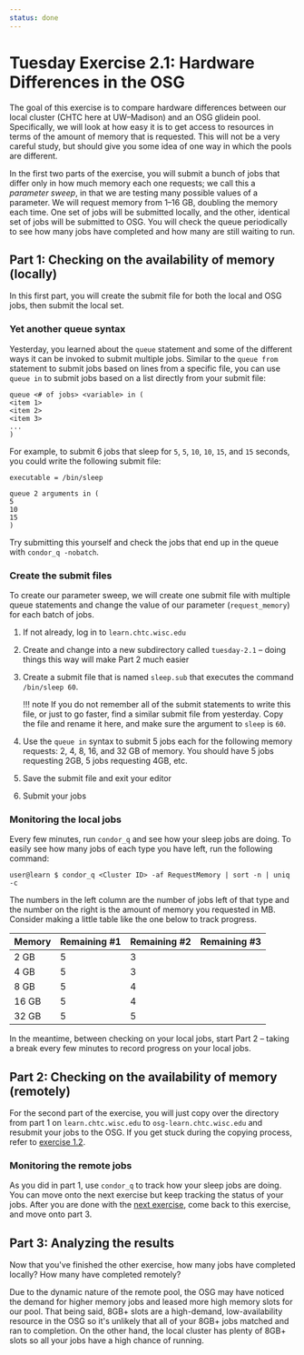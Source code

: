 ```yaml
---
status: done
---
```


Tuesday Exercise 2.1: Hardware Differences in the OSG
=====================================================

The goal of this exercise is to compare hardware differences between our local cluster (CHTC here at UW–Madison) and an
OSG glidein pool.
Specifically, we will look at how easy it is to get access to resources in terms of the amount of memory that is
requested.
This will not be a very careful study, but should give you some idea of one way in which the pools are different.

In the first two parts of the exercise, you will submit a bunch of jobs that differ only in how much memory each one
requests;
we call this a *parameter sweep*, in that we are testing many possible values of a parameter.
We will request memory from 1–16 GB, doubling the memory each time.
One set of jobs will be submitted locally, and the other, identical set of jobs will be submitted to OSG.
You will check the queue periodically to see how many jobs have completed and how many are still waiting to run.

Part 1: Checking on the availability of memory (locally)
--------------------------------------------------------

In this first part, you will create the submit file for both the local and OSG jobs, then submit the local set.

### Yet another queue syntax

Yesterday, you learned about the `queue` statement and some of the different ways it can be invoked to submit multiple
jobs.
Similar to the `queue from` statement to submit jobs based on lines from a specific file, you can use `queue in` to
submit jobs based on a list directly from your submit file:

```
queue <# of jobs> <variable> in (
<item 1>
<item 2>
<item 3>
...
)
```

For example, to submit 6 jobs that sleep for `5`, `5`, `10`, `10`, `15`, and `15` seconds, you could write the following
submit file:

```
executable = /bin/sleep

queue 2 arguments in (
5
10
15
)
```

Try submitting this yourself and check the jobs that end up in the queue with `condor_q -nobatch`.

### Create the submit files

To create our parameter sweep, we will create one submit file with multiple queue statements and change the value of our
parameter (`request_memory`) for each batch of jobs.

1.  If not already, log in to `learn.chtc.wisc.edu`
1.  Create and change into a new subdirectory called `tuesday-2.1` – doing things this way will make Part 2 much easier
1.  Create a submit file that is named `sleep.sub` that executes the command `/bin/sleep 60`.

    !!! note
        If you do not remember all of the submit statements to write this file, or just to go faster, find a similar
        submit file from yesterday.
        Copy the file and rename it here, and make sure the argument to `sleep` is `60`.

1.  Use the `queue in` syntax to submit 5 jobs each for the following memory requests: 2, 4, 8, 16, and 32 GB of memory.
    You should have 5 jobs requesting 2GB, 5 jobs requesting 4GB, etc.
1.  Save the submit file and exit your editor
1.  Submit your jobs

### Monitoring the local jobs

Every few minutes, run `condor_q` and see how your sleep jobs are doing.
To easily see how many jobs of each type you have left, run the following command:

``` console
user@learn $ condor_q <Cluster ID> -af RequestMemory | sort -n | uniq -c
```

The numbers in the left column are the number of jobs left of that type and the number on the right is the amount of
memory you requested in MB.
Consider making a little table like the one below to track progress.

| Memory | Remaining \#1 | Remaining \#2 | Remaining \#3 |
|:-------|:--------------|:--------------|:--------------|
| 2 GB   | 5             | 3             |               |
| 4 GB   | 5             | 3             |               |
| 8 GB   | 5             | 4             |               |
| 16 GB  | 5             | 4             |               |
| 32 GB  | 5             | 5             |               |

In the meantime, between checking on your local jobs, start Part 2 – taking a break every few minutes to record progress
on your local jobs.

Part 2: Checking on the availability of memory (remotely)
---------------------------------------------------------

For the second part of the exercise, you will just copy over the directory from part 1 on `learn.chtc.wisc.edu` to
`osg-learn.chtc.wisc.edu` and resubmit your jobs to the OSG.
If you get stuck during the copying process, refer to [exercise 1.2](/materials/day2/part1-ex2-login-scp.md).

### Monitoring the remote jobs

As you did in part 1, use `condor_q` to track how your sleep jobs are doing.
You can move onto the next exercise but keep tracking the status of your jobs.
After you are done with the [next exercise](/materials/day2/part2-ex2-software-diffs.md), come back to this exercise,
and move onto part 3.

Part 3: Analyzing the results
-----------------------------

Now that you've finished the other exercise, how many jobs have completed locally? How many have completed remotely?

Due to the dynamic nature of the remote pool, the OSG may have noticed the demand for higher memory jobs and leased more
high memory slots for our pool.
That being said, 8GB+ slots are a high-demand, low-availability resource in the OSG so it's unlikely that all of your
8GB+ jobs matched and ran to completion.
On the other hand, the local cluster has plenty of 8GB+ slots so all your jobs have a high chance of running.
